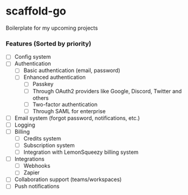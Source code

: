 # scaffold-go
Boilerplate for my upcoming projects

### Features (Sorted by priority)
- [ ] Config system
- [ ] Authentication
    - [ ] Basic authentication (email, password)
    - [ ] Enhanced authentication
        - [ ] Passkey
        - [ ] Through OAuth2 providers like Google, Discord, Twitter and others
        - [ ] Two-factor authentication
        - [ ] Through SAML for enterprise
- [ ] Email system (forgot password, notifications, etc.)
- [ ] Logging
- [ ] Billing
    - [ ] Credits system
    - [ ] Subscription system
    - [ ] Integration with LemonSqueezy billing system
- [ ] Integrations
    - [ ] Webhooks
    - [ ] Zapier
- [ ] Collaboration support (teams/workspaces)
- [ ] Push notifications